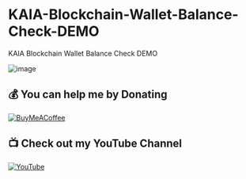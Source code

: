 # KAIA-Blockchain-Wallet-Balance-Check-DEMO
KAIA Blockchain Wallet Balance Check DEMO


![image](https://github.com/user-attachments/assets/e98a0110-ad3f-4d8e-beab-280aabac39c9)



## 💰 You can help me by Donating

[![BuyMeACoffee](https://img.shields.io/badge/Buy%20Me%20a%20Coffee-ffdd00?style=for-the-badge&logo=buy-me-a-coffee&logoColor=black)](https://buymeacoffee.com/handeveloper1)

## 📺 Check out my YouTube Channel

[![YouTube](https://img.shields.io/badge/YouTube-%23FF0000.svg?style=for-the-badge&logo=youtube&logoColor=white)](https://www.youtube.com/@handeveloper1)
